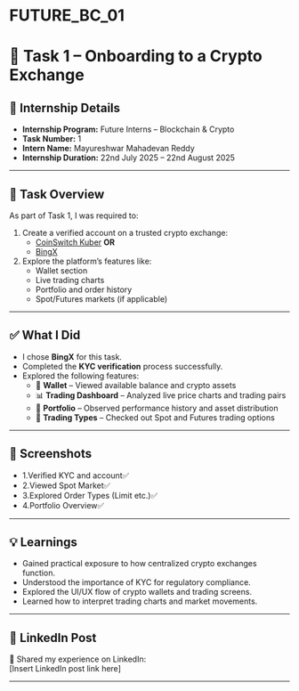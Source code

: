 # FUTURE_BC_01

# 🧩 Task 1 – Onboarding to a Crypto Exchange

## 📌 Internship Details
- **Internship Program:** Future Interns – Blockchain & Crypto
- **Task Number:** 1
- **Intern Name:** Mayureshwar Mahadevan Reddy
- **Internship Duration:** 22nd July 2025 – 22nd August 2025

---

## 📝 Task Overview

As part of Task 1, I was required to:
1. Create a verified account on a trusted crypto exchange:
   - [CoinSwitch Kuber](https://coinswitch.co/in/refer?tag=pFTWj&pro=true) **OR**
   - [BingX](https://bingx.pro/invite/ZDTVW2/)
2. Explore the platform’s features like:
   - Wallet section
   - Live trading charts
   - Portfolio and order history
   - Spot/Futures markets (if applicable)

---

## ✅ What I Did

- I chose **BingX** for this task.
- Completed the **KYC verification** process successfully.
- Explored the following features:
  - 💼 **Wallet** – Viewed available balance and crypto assets
  - 📊 **Trading Dashboard** – Analyzed live price charts and trading pairs
  - 📁 **Portfolio** – Observed performance history and asset distribution
  - 🔁 **Trading Types** – Checked out Spot and Futures trading options

---

## 📸 Screenshots

- 1.Verified KYC and account✅
- 2.Viewed Spot Market✅
- 3.Explored Order Types (Limit etc.)✅	
- 4.Portfolio Overview✅

---

## 💡 Learnings

- Gained practical exposure to how centralized crypto exchanges function.
- Understood the importance of KYC for regulatory compliance.
- Explored the UI/UX flow of crypto wallets and trading screens.
- Learned how to interpret trading charts and market movements.

---

## 🔗 LinkedIn Post

📣 Shared my experience on LinkedIn:  
[Insert LinkedIn post link here] 

---
